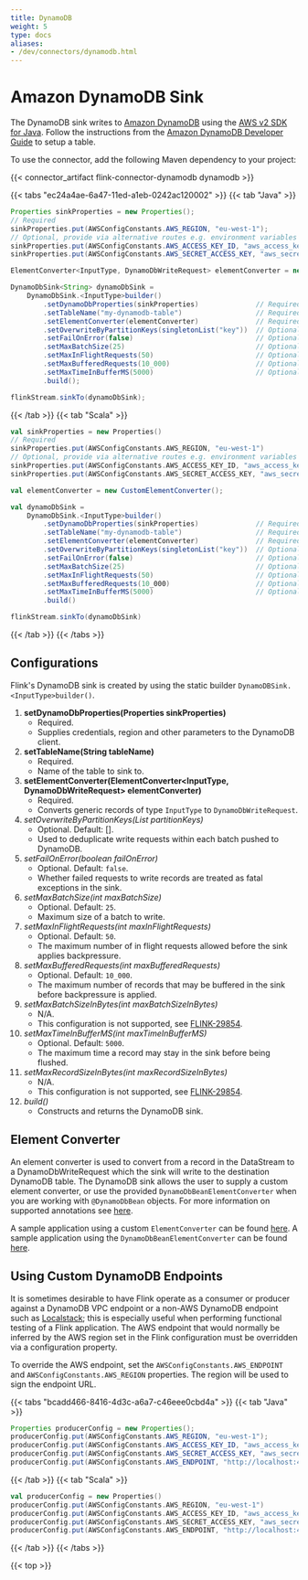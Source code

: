 ```yaml
---
title: DynamoDB
weight: 5
type: docs
aliases:
- /dev/connectors/dynamodb.html
---
```

<!--
Licensed to the Apache Software Foundation (ASF) under one
or more contributor license agreements.  See the NOTICE file
distributed with this work for additional information
regarding copyright ownership.  The ASF licenses this file
to you under the Apache License, Version 2.0 (the
"License"); you may not use this file except in compliance
with the License.  You may obtain a copy of the License at

  http://www.apache.org/licenses/LICENSE-2.0

Unless required by applicable law or agreed to in writing,
software distributed under the License is distributed on an
"AS IS" BASIS, WITHOUT WARRANTIES OR CONDITIONS OF ANY
KIND, either express or implied.  See the License for the
specific language governing permissions and limitations
under the License.
-->

# Amazon DynamoDB Sink

The DynamoDB sink writes to [Amazon DynamoDB](https://aws.amazon.com/dynamodb) using the [AWS v2 SDK for Java](https://docs.aws.amazon.com/sdk-for-java/latest/developer-guide/home.html). Follow the instructions from the [Amazon DynamoDB Developer Guide](https://docs.aws.amazon.com/amazondynamodb/latest/developerguide/getting-started-step-1.html)
to setup a table.

To use the connector, add the following Maven dependency to your project:

{{< connector_artifact flink-connector-dynamodb dynamodb >}}

{{< tabs "ec24a4ae-6a47-11ed-a1eb-0242ac120002" >}}
{{< tab "Java" >}}
```java
Properties sinkProperties = new Properties();
// Required
sinkProperties.put(AWSConfigConstants.AWS_REGION, "eu-west-1");
// Optional, provide via alternative routes e.g. environment variables
sinkProperties.put(AWSConfigConstants.AWS_ACCESS_KEY_ID, "aws_access_key_id");
sinkProperties.put(AWSConfigConstants.AWS_SECRET_ACCESS_KEY, "aws_secret_access_key");

ElementConverter<InputType, DynamoDbWriteRequest> elementConverter = new CustomElementConverter();

DynamoDbSink<String> dynamoDbSink = 
    DynamoDbSink.<InputType>builder()
        .setDynamoDbProperties(sinkProperties)              // Required
        .setTableName("my-dynamodb-table")                  // Required
        .setElementConverter(elementConverter)              // Required
        .setOverwriteByPartitionKeys(singletonList("key"))  // Optional  
        .setFailOnError(false)                              // Optional
        .setMaxBatchSize(25)                                // Optional
        .setMaxInFlightRequests(50)                         // Optional
        .setMaxBufferedRequests(10_000)                     // Optional
        .setMaxTimeInBufferMS(5000)                         // Optional
        .build();

flinkStream.sinkTo(dynamoDbSink);
```
{{< /tab >}}
{{< tab "Scala" >}}
```scala
val sinkProperties = new Properties()
// Required
sinkProperties.put(AWSConfigConstants.AWS_REGION, "eu-west-1")
// Optional, provide via alternative routes e.g. environment variables
sinkProperties.put(AWSConfigConstants.AWS_ACCESS_KEY_ID, "aws_access_key_id")
sinkProperties.put(AWSConfigConstants.AWS_SECRET_ACCESS_KEY, "aws_secret_access_key")

val elementConverter = new CustomElementConverter();

val dynamoDbSink =
    DynamoDbSink.<InputType>builder()
        .setDynamoDbProperties(sinkProperties)              // Required
        .setTableName("my-dynamodb-table")                  // Required
        .setElementConverter(elementConverter)              // Required
        .setOverwriteByPartitionKeys(singletonList("key"))  // Optional    
        .setFailOnError(false)                              // Optional
        .setMaxBatchSize(25)                                // Optional
        .setMaxInFlightRequests(50)                         // Optional
        .setMaxBufferedRequests(10_000)                     // Optional
        .setMaxTimeInBufferMS(5000)                         // Optional
        .build()

flinkStream.sinkTo(dynamoDbSink)
```
{{< /tab >}}
{{< /tabs >}}

## Configurations

Flink's DynamoDB sink is created by using the static builder `DynamoDBSink.<InputType>builder()`.

1. __setDynamoDbProperties(Properties sinkProperties)__
    * Required.
    * Supplies credentials, region and other parameters to the DynamoDB client.
2. __setTableName(String tableName)__
    * Required.
    * Name of the table to sink to.
3. __setElementConverter(ElementConverter<InputType, DynamoDbWriteRequest> elementConverter)__
    * Required.
    * Converts generic records of type `InputType` to `DynamoDbWriteRequest`.
4. _setOverwriteByPartitionKeys(List<String> partitionKeys)_
    * Optional. Default: [].
    * Used to deduplicate write requests within each batch pushed to DynamoDB.
5. _setFailOnError(boolean failOnError)_
    * Optional. Default: `false`.
    * Whether failed requests to write records are treated as fatal exceptions in the sink.
6. _setMaxBatchSize(int maxBatchSize)_
    * Optional. Default: `25`.
    * Maximum size of a batch to write.
7. _setMaxInFlightRequests(int maxInFlightRequests)_
    * Optional. Default: `50`.
    * The maximum number of in flight requests allowed before the sink applies backpressure.
8. _setMaxBufferedRequests(int maxBufferedRequests)_
    * Optional. Default: `10_000`.
    * The maximum number of records that may be buffered in the sink before backpressure is applied.
9. _setMaxBatchSizeInBytes(int maxBatchSizeInBytes)_
    * N/A. 
    * This configuration is not supported, see [FLINK-29854](https://issues.apache.org/jira/browse/FLINK-29854).
10. _setMaxTimeInBufferMS(int maxTimeInBufferMS)_
    * Optional. Default: `5000`.
    * The maximum time a record may stay in the sink before being flushed.
11. _setMaxRecordSizeInBytes(int maxRecordSizeInBytes)_
    * N/A.
    * This configuration is not supported, see [FLINK-29854](https://issues.apache.org/jira/browse/FLINK-29854).
12. _build()_
    * Constructs and returns the DynamoDB sink.

## Element Converter

An element converter is used to convert from a record in the DataStream to a DynamoDbWriteRequest which the sink will write to the destination DynamoDB table. The DynamoDB sink allows the user to supply a custom element converter, or use the provided
`DynamoDbBeanElementConverter` when you are working with `@DynamoDbBean` objects. For more information on supported 
annotations see [here](https://docs.aws.amazon.com/sdk-for-java/latest/developer-guide/examples-dynamodb-enhanced.html#dynamodb-enhanced-mapper-tableschema).

A sample application using a custom `ElementConverter` can be found [here](https://github.com/apache/flink-connector-aws/blob/main/flink-connector-dynamodb/src/test/java/org/apache/flink/connector/dynamodb/sink/examples/SinkIntoDynamoDb.java). A sample application using the `DynamoDbBeanElementConverter` can be found [here](https://github.com/apache/flink-connector-aws/blob/main/flink-connector-dynamodb/src/test/java/org/apache/flink/connector/dynamodb/sink/examples/SinkDynamoDbBeanIntoDynamoDb.java).

## Using Custom DynamoDB Endpoints

It is sometimes desirable to have Flink operate as a consumer or producer against a DynamoDB VPC endpoint or a non-AWS
DynamoDB endpoint such as [Localstack](https://localstack.cloud/); this is especially useful when performing
functional testing of a Flink application. The AWS endpoint that would normally be inferred by the AWS region set in the
Flink configuration must be overridden via a configuration property.

To override the AWS endpoint, set the `AWSConfigConstants.AWS_ENDPOINT` and `AWSConfigConstants.AWS_REGION` properties. The region will be used to sign the endpoint URL.

{{< tabs "bcadd466-8416-4d3c-a6a7-c46eee0cbd4a" >}}
{{< tab "Java" >}}
```java
Properties producerConfig = new Properties();
producerConfig.put(AWSConfigConstants.AWS_REGION, "eu-west-1");
producerConfig.put(AWSConfigConstants.AWS_ACCESS_KEY_ID, "aws_access_key_id");
producerConfig.put(AWSConfigConstants.AWS_SECRET_ACCESS_KEY, "aws_secret_access_key");
producerConfig.put(AWSConfigConstants.AWS_ENDPOINT, "http://localhost:4566");
```
{{< /tab >}}
{{< tab "Scala" >}}
```scala
val producerConfig = new Properties()
producerConfig.put(AWSConfigConstants.AWS_REGION, "eu-west-1")
producerConfig.put(AWSConfigConstants.AWS_ACCESS_KEY_ID, "aws_access_key_id")
producerConfig.put(AWSConfigConstants.AWS_SECRET_ACCESS_KEY, "aws_secret_access_key")
producerConfig.put(AWSConfigConstants.AWS_ENDPOINT, "http://localhost:4566")
```
{{< /tab >}}
{{< /tabs >}}

{{< top >}}